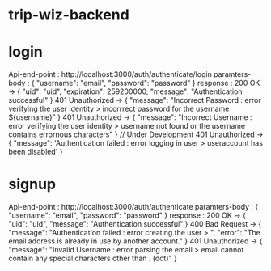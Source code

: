 # trip-wiz-backend


# login

Api-end-point : http://localhost:3000/auth/authenticate/login
paramters-body : {
                    "username": "email",
                    "password": "password"
                 }
response : 200 OK -> {
                        "uid": "uid",
                        "expiration": 259200000,
                        "message": "Authentication successful"
                    }
          401 Unauthorized -> {
                                  "message": "Incorrect Password : error verifying the user identity > incorrrect password for the username ${username}"
                              }
          401 Unauthorized -> {
                                   "message": "Incorrect Username : error verifying the user identity > username not found or the username contains errornous characters"
                              }
          // Under Development
          401 Unauthorized -> {
                                   "message": 'Authentication failed : error logging in user > useraccount has been disabled'
                              }



# signup

Api-end-point : http://localhost:3000/auth/authenticate
paramters-body : {
                    "username": "email",
                    "password": "password"
                 }
response : 200 OK -> {
                        "uid": "uid",
                        "message": "Authentication successful"
                    }
          400 Bad Request ->  {
                                  "message": "Authentication failed : error creating the user > ",
                                  "error": "The email address is already in use by another account."
                              }
          401 Unauthorized -> {
                                  "message": "Invalid Username : error parsing the email > email cannot contain any special characters other than . (dot)"
                              }
    
